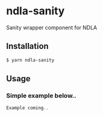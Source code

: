 # ndla-sanity

Sanity wrapper component for NDLA

## Installation

```sh
$ yarn ndla-sanity
```

## Usage

### Simple example below..

```js
Example coming..
```
